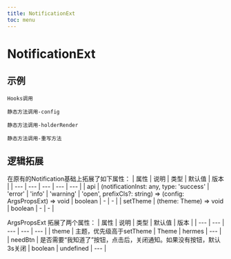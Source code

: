 ```yaml
---
title: NotificationExt
toc: menu
---
```


# NotificationExt

## 示例

<code src="../../packages/antd-ext/examples/NotificationExt/hooks.tsx">Hooks调用</code>

<code src="../../packages/antd-ext/examples/NotificationExt/api1.tsx">静态方法调用-config</code>

<code src="../../packages/antd-ext/examples/NotificationExt/api2.tsx">静态方法调用-holderRender</code>

<code src="../../packages/antd-ext/examples/NotificationExt/api3.tsx">静态方法调用-重写方法</code>

## 逻辑拓展
在原有的Notification基础上拓展了如下属性：
| 属性 | 说明 | 类型 | 默认值 | 版本 |
| --- | --- | --- | --- | --- |
| api | (notificationInst: any, type: 'success' \| 'error' \| 'info' \| 'warning' \| 'open', prefixCls?: string) => (config: ArgsPropsExt) => void | boolean | - | - |
| setTheme | (theme: Theme) => void | boolean | - | - |

ArgsPropsExt 拓展了两个属性：
| 属性 | 说明 | 类型 | 默认值 | 版本 |
| --- | --- | --- | --- | --- |
| theme | 主题，优先级高于setTheme | Theme | hermes | --- |
| needBtn | 是否需要“我知道了”按钮，点击后，关闭通知。如果没有按钮，默认3s关闭 | boolean | undefined | --- |
